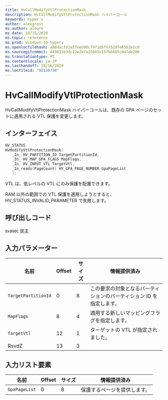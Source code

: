 ```yaml
---
title: HvCallModifyVtlProtectionMask
description: HvCallModifyVtlProtectionMask ハイパーコール
keywords: hyper-v
author: alexgrest
ms.author: alegre
ms.date: 10/15/2020
ms.topic: reference
ms.prod: windows-10-hyperv
ms.openlocfilehash: a88dacf32a57eeb98c7971b5fd752dfe6562e1c8
ms.sourcegitcommit: d43632e3dc22e2b7a256b5c15fbb665c047de286
ms.translationtype: MT
ms.contentlocale: ja-JP
ms.lasthandoff: 10/16/2020
ms.locfileid: "92120738"
---
```

# <a name="hvcallmodifyvtlprotectionmask"></a>HvCallModifyVtlProtectionMask

HvCallModifyVtlProtectionMask ハイパーコールは、既存の GPA ページのセットに適用される VTL 保護を変更します。

## <a name="interface"></a>インターフェイス

 ```c
HV_STATUS
HvModifyVtlProtectionMask(
    _In_ HV_PARTITION_ID TargetPartitionId,
    _In_ HV_MAP_GPA_FLAGS MapFlags,
    _In_ HV_INPUT_VTL TargetVtl,
    _In_reads(PageCount) HV_GPA_PAGE_NUMBER GpaPageList
    );
 ```

VTL は、低レベルの VTL にのみ保護を配置できます。

RAM 以外の範囲での VTL 保護を適用しようとすると、HV_STATUS_INVALID_PARAMETER で失敗します。

## <a name="call-code"></a>呼び出しコード

`0x000C` 民主

## <a name="input-parameters"></a>入力パラメーター

| 名前                    | Offset     | サイズ     | 情報提供済み                      |
|-------------------------|------------|----------|-------------------------------------------|
| `TargetPartitionId`     | 0          | 8        | この要求の対象となるパーティションのパーティション ID を指定します。 |
| `MapFlags`              | 8          | 4        | 適用する新しいマッピングフラグを指定します。 |
| `TargetVtl`             | 12         | 1        | ターゲットの VTL が指定されました。                 |
| RsvdZ                   | 13         | 3        |                                           |

## <a name="input-list-element"></a>入力リスト要素

| 名前                    | Offset     | サイズ     | 情報提供済み                      |
|-------------------------|------------|----------|-------------------------------------------|
| `GpaPageList`           | 0          | 8        | 保護するページを提供します。       |